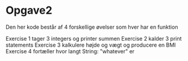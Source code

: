 # Opgave2
Den her kode består af 4 forskellige øvelser som hver har en funktion

Exercise 1 tager 3 integers og printer summen
Exercise 2 kalder 3 print statements
Exercise 3 kalkulere højde og vægt og producere en BMI
Exercise 4 fortæller hvor langt String: "whatever" er
